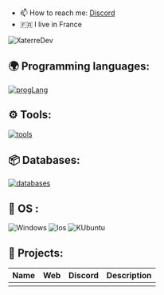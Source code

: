 

- 📫 How to reach me: [Discord](https://discord.gg/TYDKXQgRBt) 
- 🇫🇷 I live in France

<p align="left"> <img src="https://komarev.com/ghpvc/?username=XaterreDev&label=Profile%20views&color=0e75b6&style=flat" alt="XaterreDev" /> 


## 🌍 Programming languages:
[![progLang](https://skillicons.dev/icons?i=js,java,html,css,py&theme=dark)](https://github.com/XaterreDev)


## ⚙️ Tools:

  [![tools](https://skillicons.dev/icons?i=github,vscode,idea&theme=dark)](https://github.com/XaterreDev)
  
## 📦 Databases:
 [![databases](https://skillicons.dev/icons?i=mysql,sqlite,mongodb&theme=dark)](https://github.com/XaterreDev)

## 🔧 OS :
 ![Windows](https://img.shields.io/badge/Windows-0078D6?style=for-the-badge&logo=windows&logoColor=white)
 ![Ios](https://img.shields.io/badge/iOS-000000?style=for-the-badge&logo=ios&logoColor=white)
 ![KUbuntu](https://img.shields.io/badge/kubuntu-0078D6?style=for-the-badge&logo=kubuntu&logoColor=white)
 
 
## 🚩 Projects:
  | Name             | Web                     | Discord                        | Description                                                        |
  |------------------|-------------------------|--------------------------------|--------------------------------------------------------------------|
  |                  |                         |                                |                                                                    |
  
  
